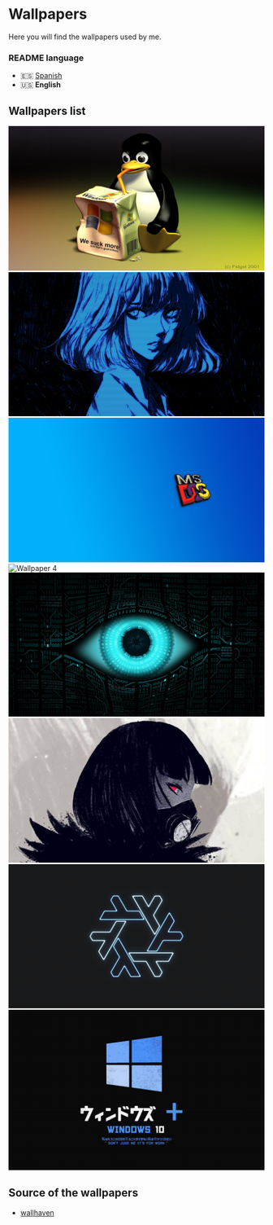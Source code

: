 # Wallpapers
Here you will find the wallpapers used by me.

### README language
* 🇪🇸 [Spanish](./README.md)
* 🇺🇸 **English**

## Wallpapers list
![Wallpaper 1](./wallpapers/1.png)
![Wallpaper 2](./wallpapers/2.png)
![Wallpaper 3](./wallpapers/3.png)
![Wallpaper 4](./wallpapers/4.png)
![Wallpaper 5](./wallpapers/5.png)
![Wallpaper 6](./wallpapers/6.png)
![Wallpaper 7](./wallpapers/7.png)
![Wallpaper 8](./wallpapers/8.png)

## Source of the wallpapers
* [wallhaven](https://wallhaven.cc)
